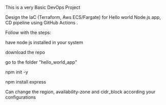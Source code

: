 This is a very Basic DevOps Project

Design the IaC (Terraform, Aws ECS/Fargate) for Hello world Node.js app, CD pipeline using GitHub Actions .

Follow with the steps:

have node js installed in your system

download the repo

go to the folder "hello_world_app"

npm init -y

npm install express

Can change the region, availability-zone and cidr_block according your configurations
